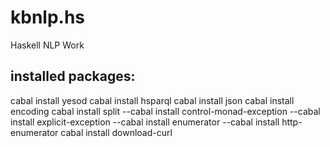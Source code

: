 kbnlp.hs
========

Haskell NLP Work

## installed packages:

cabal install yesod
cabal install hsparql
cabal install json
cabal install encoding
cabal install split
--cabal install control-monad-exception
--cabal install explicit-exception
--cabal install enumerator
--cabal install http-enumerator
cabal install download-curl

